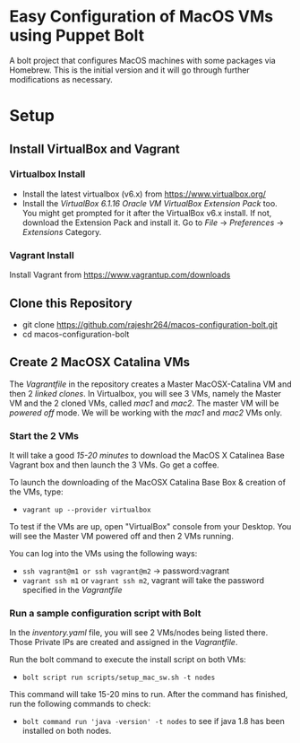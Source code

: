 # Easy Configuration of MacOS VMs using Puppet Bolt
A bolt project that configures MacOS machines with some packages via Homebrew. This is the initial version and it will go through further modifications as necessary.

# Setup
## Install VirtualBox and Vagrant
### Virtualbox Install
* Install the latest virtualbox (v6.x) from https://www.virtualbox.org/
* Install the _VirtualBox 6.1.16 Oracle VM VirtualBox Extension Pack_ too. You might get prompted for it after the VirtualBox v6.x install. If not, download the Extension Pack and install it. Go to *File* -> *Preferences* -> *Extensions* Category.

### Vagrant Install 
Install Vagrant from https://www.vagrantup.com/downloads

## Clone this Repository
* git clone https://github.com/rajeshr264/macos-configuration-bolt.git 
* cd macos-configuration-bolt

## Create 2 MacOSX Catalina VMs
The _Vagrantfile_ in the repository creates a Master MacOSX-Catalina VM and then 2 _linked clones_. In Virtualbox, you will see 3 VMs, namely the Master VM and the 2 cloned VMs, called _mac1_ and _mac2_. The master VM will be _powered off_ mode. We will be working with the _mac1_ and _mac2_ VMs only.

### Start the 2 VMs

It will take a good *15-20 minutes* to download the MacOS X Catalinea Base Vagrant box and then launch the 3 VMs. Go get a coffee. 

To launch the downloading of the MacOSX Catalina Base Box & creation of the VMs, type:
* `vagrant up --provider virtualbox`

To test if the VMs are up, open "VirtualBox" console from your Desktop. You will see the Master VM powered off and then 2 VMs running.

You can log into the VMs using the following ways:
* `ssh vagrant@m1 or ssh vagrant@m2` -> password:vagrant
* `vagrant ssh m1` or `vagrant ssh m2`, vagrant will take the password specified in the _Vagrantfile_  

### Run a sample configuration script with Bolt
In the _inventory.yaml_ file, you will see 2 VMs/nodes being listed there. Those Private IPs are created and assigned in the _Vagrantfile_. 

Run the bolt command to execute the install script on both VMs:
* `bolt script run scripts/setup_mac_sw.sh -t nodes`

This command will take 15-20 mins to run. After the command has finished, run the following commands to check:

* `bolt command run 'java -version' -t nodes` to see if java 1.8 has been installed on both nodes.










